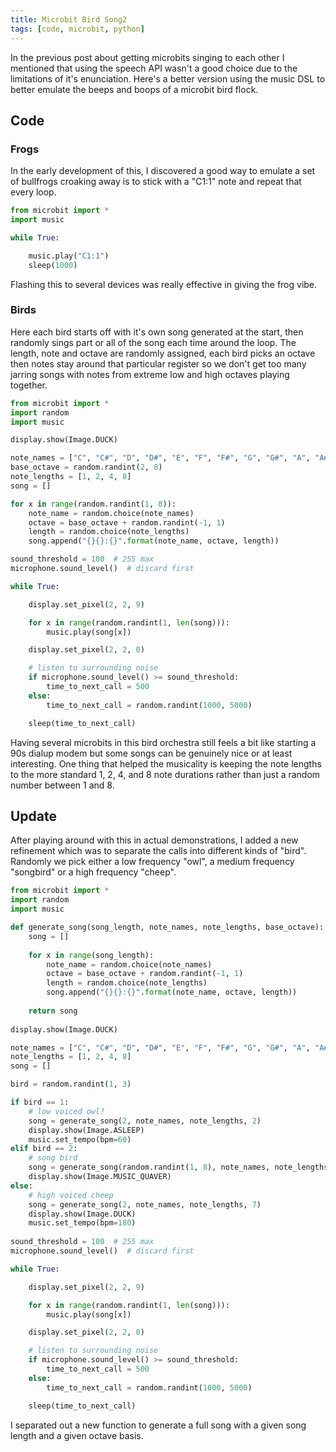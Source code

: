 ```yaml
---
title: Microbit Bird Song2
tags: [code, microbit, python]
---
```


In the previous post about getting microbits singing to each other I mentioned that using the speech API wasn't a good choice due to the limitations of 
it's enunciation. Here's a better version using the music DSL to better emulate the beeps and boops of a microbit bird flock.

## Code

### Frogs

In the early development of this, I discovered a good way to emulate a set of bullfrogs croaking away is to stick with a "C1:1" note and 
repeat that every loop.

```python
from microbit import *
import music

while True:

    music.play("C1:1")
    sleep(1000)
```

Flashing this to several devices was really effective in giving the frog vibe. 

### Birds

Here each bird starts off with it's own song generated at the start, then randomly sings part or all of the song each time around the loop. The length, 
note and octave are randomly assigned, each bird picks an octave then notes stay around that particular register so we don't get too many jarring songs 
with notes from extreme low and high octaves playing together. 

```python
from microbit import *
import random
import music

display.show(Image.DUCK)

note_names = ["C", "C#", "D", "D#", "E", "F", "F#", "G", "G#", "A", "A#", "B"]
base_octave = random.randint(2, 8)
note_lengths = [1, 2, 4, 8]
song = []

for x in range(random.randint(1, 8)):
    note_name = random.choice(note_names)
    octave = base_octave + random.randint(-1, 1)
    length = random.choice(note_lengths)
    song.append("{}{}:{}".format(note_name, octave, length))

sound_threshold = 100  # 255 max
microphone.sound_level()  # discard first

while True:

    display.set_pixel(2, 2, 9)

    for x in range(random.randint(1, len(song))):
        music.play(song[x])

    display.set_pixel(2, 2, 0)

    # listen to surrounding noise
    if microphone.sound_level() >= sound_threshold:
        time_to_next_call = 500
    else:
        time_to_next_call = random.randint(1000, 5000)

    sleep(time_to_next_call)
```

Having several microbits in this bird orchestra still feels a bit like starting a 90s dialup modem but some songs can be genuinely nice or at least interesting. One thing that helped the musicality is keeping the note lengths to the more standard 1, 2, 4, and 8 note durations rather than just a 
random number between 1 and 8.

## Update

After playing around with this in actual demonstrations, I added a new refinement which was to separate the calls into different kinds of "bird". Randomly we pick either a low frequency "owl", 
a medium frequency "songbird" or a high frequency "cheep".

```python
from microbit import *
import random
import music

def generate_song(song_length, note_names, note_lengths, base_octave):
    song = []
    
    for x in range(song_length):
        note_name = random.choice(note_names)
        octave = base_octave + random.randint(-1, 1)
        length = random.choice(note_lengths)  
        song.append("{}{}:{}".format(note_name, octave, length))
    
    return song
    
display.show(Image.DUCK)

note_names = ["C", "C#", "D", "D#", "E", "F", "F#", "G", "G#", "A", "A#", "B"]
note_lengths = [1, 2, 4, 8]
song = []

bird = random.randint(1, 3)

if bird == 1:
    # low voiced owl?
    song = generate_song(2, note_names, note_lengths, 2)
    display.show(Image.ASLEEP)
    music.set_tempo(bpm=60)
elif bird == 2:
    # song bird
    song = generate_song(random.randint(1, 8), note_names, note_lengths, random.randint(2, 8))
    display.show(Image.MUSIC_QUAVER)
else: 
    # high voiced cheep
    song = generate_song(2, note_names, note_lengths, 7)
    display.show(Image.DUCK)
    music.set_tempo(bpm=180)
    
sound_threshold = 100  # 255 max
microphone.sound_level()  # discard first

while True:

    display.set_pixel(2, 2, 9)

    for x in range(random.randint(1, len(song))):
        music.play(song[x])

    display.set_pixel(2, 2, 0)

    # listen to surrounding noise
    if microphone.sound_level() >= sound_threshold:
        time_to_next_call = 500
    else:
        time_to_next_call = random.randint(1000, 5000)

    sleep(time_to_next_call)

```

I separated out a new function to generate a full song with a given song length and a given octave basis. 
